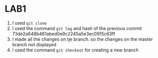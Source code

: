 # LAB1
1. I used `git clone`
2. I used the command `git log` and hash of the previous commit 73de2a648b461abed0e9c2245a5e3ec0915c63ff 
3. I made all the changes on tje branch. so the changes on the master branch not displayed
4. I used the command `git checkout` for creating a new branch

